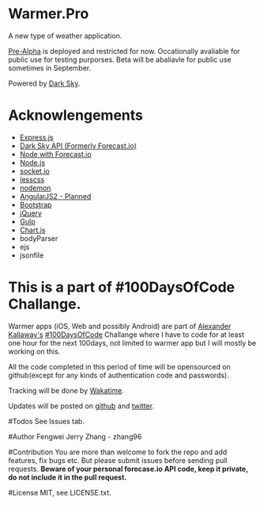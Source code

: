 # Warmer.Pro
A new type of weather application.

[Pre-Alpha](http://Warmer.pro) is deployed and restricted for now. Occationally avaliable for public use for testing purporses. Beta will be abaliavle for public use sometimes in September.

Powered by [Dark Sky](https://darksky.net/poweredby/).

# Acknowlengements
- [Express.js](http://expressjs.com/)
- [Dark Sky API (Formerly Forecast.io)](https://darksky.net/dev/)
- [Node with Forecast.io](https://github.com/soplakanets/node-forecastio)
- [Node.js](https://nodejs.org/en/)
- [socket.io](http://socket.io/)
- [lesscss](http://lesscss.org)
- [nodemon](https://github.com/remy/nodemon)
- [AngularJS2 - Planned](https://angular.io/)
- [Bootstrap](http://getbootstrap.com/)
- [jQuery](http://jquery.com)
- [Gulp](http://gulpjs.com)
- [Chart.js](http://chartjs.org)
- bodyParser
- ejs
- jsonfile

# This is a part of \#100DaysOfCode Challange.
Warmer apps (iOS, Web and possibly Android) are part of  [Alexander Kallaway's](https://github.com/Kallaway) [\#100DaysOfCode](https://medium.freecodecamp.com/join-the-100daysofcode-556ddb4579e4#.wbpxpj2f5) Challange where I have to code for at least one hour for the next 100days, not limited to warmer app but I will mostly be working on this.

All the code completed in this period of time will be opensourced on github(except for any kinds of authentication code and passwords).

Tracking will be done by [Wakatime](https://wakatime.com/@zhang96).

Updates will be posted on [github](https://github.com/zhang96) and [twitter](https://twitter.com/fengwei_ca).

#Todos
See Issues tab.

#Author
Fengwei Jerry Zhang - zhang96


#Contribution
You are more than welcome to fork the repo and add features, fix bugs etc. But please submit issues before sending pull requests.
**Beware of your personal forecase.io API code, keep it private, do not include it in the pull request.**

#License
MIT, see LICENSE.txt.


